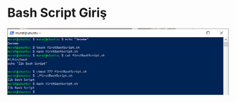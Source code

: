 # Bash Script Giriş

![image](https://github.com/mrtyildiz/Blog-Post/blob/main/Linux%20101/img/1.PNG)
